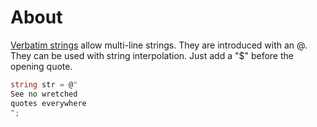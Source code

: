 # About

[Verbatim strings][verbatim-strings] allow multi-line strings. They are introduced with an @. They can be used with string interpolation. Just add a "\$" before the opening quote.

```csharp
string str = @"
See no wretched
quotes everywhere
";
```

[verbatim-strings]: https://docs.microsoft.com/en-us/dotnet/csharp/programming-guide/strings/#regular-and-verbatim-string-literals
